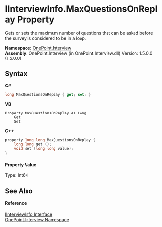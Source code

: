 # IInterviewInfo.MaxQuestionsOnReplay Property 
 

Gets or sets the maximum number of questions that can be asked before the survey is considered to be in a loop.

**Namespace:**&nbsp;<a href="N_OnePoint_Interview">OnePoint.Interview</a><br />**Assembly:**&nbsp;OnePoint.Interview (in OnePoint.Interview.dll) Version: 1.5.0.0 (1.5.0.0)

## Syntax

**C#**<br />
``` C#
long MaxQuestionsOnReplay { get; set; }
```

**VB**<br />
``` VB
Property MaxQuestionsOnReplay As Long
	Get
	Set
```

**C++**<br />
``` C++
property long long MaxQuestionsOnReplay {
	long long get ();
	void set (long long value);
}
```


#### Property Value
Type: Int64

## See Also


#### Reference
<a href="T_OnePoint_Interview_IInterviewInfo">IInterviewInfo Interface</a><br /><a href="N_OnePoint_Interview">OnePoint.Interview Namespace</a><br />